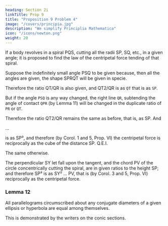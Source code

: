 ```yaml
---
heading: Section 2i
linkTitle: Prop 9
title: "Proposition 9 Problem 4"
image: "/covers/principia.jpg"
description: "We simplify Principlia Mathematica"
icon: "/icons/newton.png"
weight: 20
---
```



If a body revolves in a spiral PQS, cutting all the radii SP, SQ, etc., in a given angle; it is proposed to find the law of the centripetal force tending of that spiral.

Suppose the indefinitely small angle PSQ to be given because, then all the angles are given, the shape SPRQT will be given in specie.

Therefore the ratio QT/QR is also given, and QT2/QR is as `QT` that is as `SP`. 

But if the angle `PSQ` is any way changed, the right line `QR`, subtending the angle of contact `QPR` (by Lemma 11) will be changed in the duplicate ratio of `PR` or `QT`.

Therefore the ratio QT2/QR remains the same as before, that is, as SP. And 

...

is as SP³, and therefore (by Corol. 1 and 5, Prop. VI) the centripetal force is reciprocally as the cube of the distance SP.   Q.E.I.


The same otherwise.

The perpendicular SY let fall upon the tangent, and the chord PV of the circle concentrically cutting the spiral, are in given ratios to the height SP; and therefore SP³ is as SY² ... PV, that is (by Corol. 3 and 5, Prop. VI) reciprocally as the centripetal force.

### Lemma 12

All parallelograms circumscribed about any conjugate diameters of a given ellipsis or hyperbola are equal among themselves.

This is demonstrated by the writers on the conic sections.

